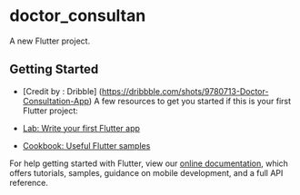 # doctor_consultan

A new Flutter project.

## Getting Started


 - [Credit by : Dribble] (https://dribbble.com/shots/9780713-Doctor-Consultation-App)
A few resources to get you started if this is your first Flutter project:

- [Lab: Write your first Flutter app](https://flutter.dev/docs/get-started/codelab)
- [Cookbook: Useful Flutter samples](https://flutter.dev/docs/cookbook)

For help getting started with Flutter, view our
[online documentation](https://flutter.dev/docs), which offers tutorials,
samples, guidance on mobile development, and a full API reference.
